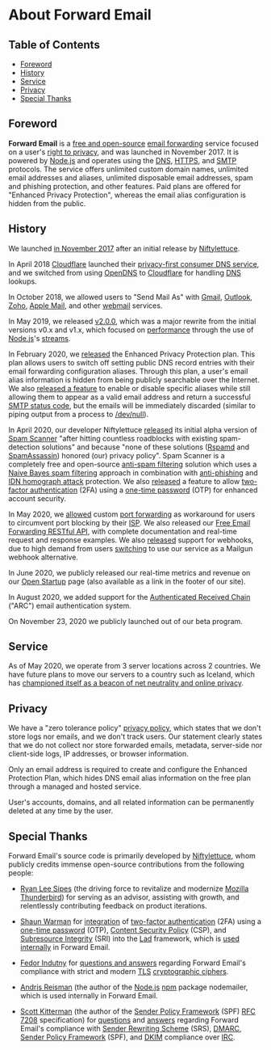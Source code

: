 # About Forward Email


## Table of Contents

* [Foreword](#foreword)
* [History](#history)
* [Service](#service)
* [Privacy](#privacy)
* [Special Thanks](#special-thanks)


## Foreword

**Forward Email** is a [free and open-source](https://en.wikipedia.org/wiki/Free_and_open-source "Free and open-source") [email forwarding](https://en.wikipedia.org/wiki/Email_forwarding "Email forwarding") service focused on a user's [right to privacy](https://en.wikipedia.org/wiki/Right_to_privacy "Right to privacy"), and was launched in November 2017. It is powered by [Node.js](https://en.wikipedia.org/wiki/Node.js "Node.js") and operates using the [DNS](https://en.wikipedia.org/wiki/Domain_Name_System "Domain Name System"), [HTTPS](https://en.wikipedia.org/wiki/HTTPS "HTTPS"), and [SMTP](https://en.wikipedia.org/wiki/SMTP "SMTP") protocols. The service offers unlimited custom domain names, unlimited email addresses and aliases, unlimited disposable email addresses, spam and phishing protection, and other features.  Paid plans are offered for "Enhanced Privacy Protection", whereas the email alias configuration is hidden from the public.


## History

We launched [in November 2017](https://github.com/forwardemail/free-email-forwarding/commit/0769047d51524601949c0622b2a763b83332f0b0) after an initial release by [Niftylettuce](https://github.com/niftylettuce).

In April 2018 [Cloudflare](https://en.wikipedia.org/wiki/Cloudflare "Cloudflare") launched their [privacy-first consumer DNS service](https://blog.cloudflare.com/announcing-1111/), and we switched from using [OpenDNS](https://en.wikipedia.org/wiki/OpenDNS "OpenDNS") to [Cloudflare](https://en.wikipedia.org/wiki/Cloudflare "Cloudflare") for handling [DNS](https://en.wikipedia.org/wiki/Domain_Name_System "Domain Name System") lookups.

In October 2018, we allowed users to "Send Mail As" with [Gmail](https://en.wikipedia.org/wiki/Gmail "Gmail"), [Outlook](https://en.wikipedia.org/wiki/Outlook "Outlook"), [Zoho](https://en.wikipedia.org/wiki/Zoho "Zoho"), [Apple Mail](https://en.wikipedia.org/wiki/Apple_Mail "Apple Mail"), and other [webmail](https://en.wikipedia.org/wiki/Webmail "Webmail") services.

In May 2019, we released [v2.0.0](https://github.com/forwardemail/free-email-forwarding/releases/tag/v2.0.0), which was a major rewrite from the initial versions v0.x and v1.x, which focused on [performance](https://en.wikipedia.org/wiki/Software_performance_testing "Software performance testing") through the use of [Node.js](https://en.wikipedia.org/wiki/Node.js "Node.js")'s [streams](https://en.wikipedia.org/wiki/Streams "Streams").

In February 2020, we [released](https://github.com/forwardemail/free-email-forwarding/commit/f8978b0c267c08cd541115b55dba83c3ac8f82f6) the Enhanced Privacy Protection plan.  This plan allows users to switch off setting public DNS record entries with their email forwarding configuration aliases. Through this plan, a user's email alias information is hidden from being publicly searchable over the Internet. We also [released a feature](https://github.com/forwardemail/free-email-forwarding/commit/74fc6f3e75556b718cf4a1ea81ef0c96d83ab796) to enable or disable specific aliases while still allowing them to appear as a valid email address and return a successful [SMTP status code](https://en.wikipedia.org/wiki/List_of_SMTP_server_return_codes "List of SMTP server return codes"), but the emails will be immediately discarded (similar to piping output from a process to [/dev/null](https://en.wikipedia.org/wiki/Null_device "Null device")).

In April 2020, our developer Niftylettuce [released](https://github.com/spamscanner/spamscanner/commit/6d25c1424ed8207d74d6370edb4ae82e54cd8d50) its initial alpha version of [Spam Scanner](https://github.com/spamscanner/spamscanner) "after hitting countless roadblocks with existing spam-detection solutions" and because "none of these solutions ([Rspamd](https://fr.wikipedia.org/wiki/Rspamd) and [SpamAssassin](https://en.wikipedia.org/wiki/SpamAssassin "SpamAssassin")) honored (our) privacy policy". Spam Scanner is a completely free and open-source [anti-spam filtering](https://en.wikipedia.org/wiki/Anti-spam_techniques "Anti-spam techniques") solution which uses a [Naive Bayes spam filtering](https://en.wikipedia.org/wiki/Naive_Bayes_spam_filtering "Naive Bayes spam filtering") approach in combination with [anti-phishing](https://en.wikipedia.org/wiki/Phishing "Phishing") and [IDN homograph attack](https://en.wikipedia.org/wiki/IDN_homograph_attack "IDN homograph attack") protection. We also [released](https://github.com/forwardemail/forwardemail.net/commit/b171c9e2e2774c747298d0ecca2d4213f0a9f0c0) a feature to allow [two-factor authentication](https://en.wikipedia.org/wiki/Multi-factor_authentication "Multi-factor authentication") (2FA) using a [one-time password](https://en.wikipedia.org/wiki/One-time_password "One-time password") (OTP) for enhanced account security.

In May 2020, we [allowed](https://github.com/forwardemail/free-email-forwarding/commit/0c2f6a49a9069cfe03555eab82255ac5dcb3026e) custom [port forwarding](https://en.wikipedia.org/wiki/Port_forwarding "Port forwarding") as workaround for users to circumvent port blocking by their [ISP](https://en.wikipedia.org/wiki/Internet_service_provider "Internet service provider").  We also released our [Free Email Forwarding RESTful API](/api), with complete documentation and real-time request and response examples.  We also [released](https://github.com/forwardemail/free-email-forwarding/commit/6b4227e0b2728342719426ef4e5a806ca6f66a35) support for webhooks, due to high demand from users [switching](https://news.ycombinator.com/item?id=22192543) to use our service as a Mailgun webhook alternative.

In June 2020, we publicly released our real-time metrics and revenue on our [Open Startup](/open-startup) page (also available as a link in the footer of our site).

In August 2020, we added support for the [Authenticated Received Chain][arc] ("ARC") email authentication system.

On November 23, 2020 we publicly launched out of our beta program.


## Service

As of May 2020, we operate from 3 server locations across 2 countries.  We have future plans to move our servers to a country such as Iceland, which has [championed itself as a beacon of net neutrality and online privacy](https://www.ivpn.net/internet-privacy-laws-in-iceland).


## Privacy

We have a "zero tolerance policy" [privacy policy](/privacy), which states that we don't store logs nor emails, and we don't track users. Our statement clearly states that we do not collect nor store forwarded emails, metadata, server-side nor client-side logs, IP addresses, or browser information.

Only an email address is required to create and configure the Enhanced Protection Plan, which hides DNS email alias information on the free plan through a managed and hosted service.

User's accounts, domains, and all related information can be permanently deleted at any time by the user.


## Special Thanks

Forward Email's source code is primarily developed by [Niftylettuce](https://github.com/niftylettuce), whom publicly credits immense open-source contributions from the following people:

* [Ryan Lee Sipes](https://ryanleesipes.me/) (the driving force to revitalize and modernize [Mozilla Thunderbird](https://www.thunderbird.net/)) for serving as an advisor, assisting with growth, and relentlessly contributing feedback on product iterations.

* [Shaun Warman](https://www.shaunwarman.com) for [integration](https://www.shaunwarman.com/posts/enable-2fa-in-ladjs.html) of [two-factor authentication](https://en.wikipedia.org/wiki/Multi-factor_authentication "Multi-factor authentication") (2FA) using a [one-time password](https://en.wikipedia.org/wiki/One-time_password "One-time password") (OTP), [Content Security Policy](https://en.wikipedia.org/wiki/Content_Security_Policy "Content Security Policy") (CSP), and [Subresource Integrity](https://en.wikipedia.org/wiki/Subresource_Integrity "Subresource Integrity") (SRI) into the [Lad](https://en.wikipedia.org/w/index.php?title=Lad_\(web_application_framework\)\&action=edit\&redlink=1 "Lad (web application framework) (page does not exist)") framework, which is [used internally](https://github.com/forwardemail/forwardemail.net/commit/b171c9e2e2774c747298d0ecca2d4213f0a9f0c0) in Forward Email.

* [Fedor Indutny](https://github.com/indutny) for [questions and answers](https://github.com/forwardemail/free-email-forwarding/commit/58ea4b8ce7016272e5301a5a3e6ccec940f237fb) regarding Forward Email's compliance with strict and modern [TLS](https://en.wikipedia.org/wiki/TLS "TLS") [cryptographic ciphers](https://en.wikipedia.org/wiki/Cipher "Cipher").

* [Andris Reisman](https://github.com/andris9) (the author of the [Node.js](https://en.wikipedia.org/wiki/Node.js "Node.js") [npm](https://en.wikipedia.org/wiki/Npm_\(software\) "Npm (software)") package nodemailer, which is used internally in Forward Email.

* [Scott Kitterman](https://kitterman.com/) (the author of the [Sender Policy Framework](https://en.wikipedia.org/wiki/Sender_Policy_Framework "Sender Policy Framework") (SPF) [RFC 7208](https://tools.ietf.org/html/rfc7208) specification) for [questions](https://git.launchpad.net/dkimpy/commit/?id=3e16ceac23672bf336cd6c11a7c9ea1610e353cd) and [answers](https://git.launchpad.net/dkimpy/commit/?id=5b9dc1253d61999a111973a55a7ea79d2a55859b) regarding Forward Email's compliance with [Sender Rewriting Scheme](https://en.wikipedia.org/wiki/Sender_Rewriting_Scheme "Sender Rewriting Scheme") (SRS), [DMARC](https://en.wikipedia.org/wiki/DMARC "DMARC"), [Sender Policy Framework](https://en.wikipedia.org/wiki/Sender_Policy_Framework "Sender Policy Framework") (SPF), and [DKIM](https://en.wikipedia.org/wiki/DKIM "DKIM") compliance over [IRC](https://en.wikipedia.org/wiki/Internet_Relay_Chat "Internet Relay Chat").

[arc]: https://en.wikipedia.org/wiki/Authenticated_Received_Chain
